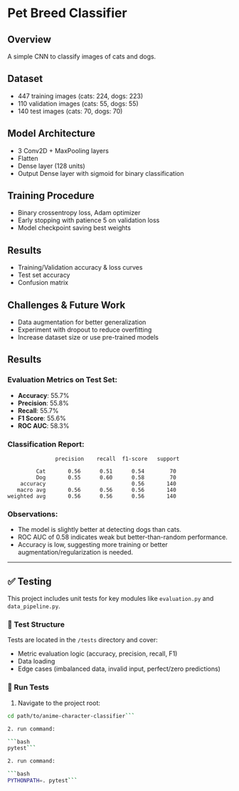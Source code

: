 # Pet Breed Classifier

## Overview
A simple CNN to classify images of cats and dogs.

## Dataset
- 447 training images (cats: 224, dogs: 223)
- 110 validation images (cats: 55, dogs: 55)
- 140 test images (cats: 70, dogs: 70)

## Model Architecture
- 3 Conv2D + MaxPooling layers
- Flatten
- Dense layer (128 units)
- Output Dense layer with sigmoid for binary classification

## Training Procedure
- Binary crossentropy loss, Adam optimizer
- Early stopping with patience 5 on validation loss
- Model checkpoint saving best weights

## Results
- Training/Validation accuracy & loss curves
- Test set accuracy
- Confusion matrix

## Challenges & Future Work
- Data augmentation for better generalization
- Experiment with dropout to reduce overfitting
- Increase dataset size or use pre-trained models

## Results

### Evaluation Metrics on Test Set:
- **Accuracy**: 55.7%
- **Precision**: 55.8%
- **Recall**: 55.7%
- **F1 Score**: 55.6%
- **ROC AUC**: 58.3%

### Classification Report:

                   precision    recall  f1-score   support

             Cat       0.56      0.51      0.54        70  
             Dog       0.55      0.60      0.58        70  
        accuracy                           0.56       140  
       macro avg       0.56      0.56      0.56       140
    weighted avg       0.56      0.56      0.56       140


### Observations:
- The model is slightly better at detecting dogs than cats.
- ROC AUC of 0.58 indicates weak but better-than-random performance.
- Accuracy is low, suggesting more training or better augmentation/regularization is needed.

---

## ✅ Testing

This project includes unit tests for key modules like `evaluation.py` and `data_pipeline.py`.

### 📂 Test Structure
Tests are located in the `/tests` directory and cover:
- Metric evaluation logic (accuracy, precision, recall, F1)
- Data loading
- Edge cases (imbalanced data, invalid input, perfect/zero predictions)

### 🚀 Run Tests

1. Navigate to the project root:

```bash
cd path/to/anime-character-classifier```

2. run command:

```bash 
pytest```

2. run command:

```bash 
PYTHONPATH=. pytest```

